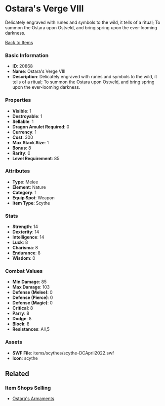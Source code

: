 # Ostara's Verge VIII

Delicately engraved with runes and symbols to the wild, it tells of a ritual; To summon the Ostara upon Ostveld, and bring spring upon the ever-looming darkness.

[Back to Items](../items.md)

### Basic Information

- **ID**: 20868
- **Name**: Ostara&#039;s Verge VIII
- **Description**: Delicately engraved with runes and symbols to the wild, it tells of a ritual; To summon the Ostara upon Ostveld, and bring spring upon the ever-looming darkness.

### Properties

- **Visible**: 1
- **Destroyable**: 1
- **Sellable**: 1
- **Dragon Amulet Required**: 0
- **Currency**: 1
- **Cost**: 300
- **Max Stack Size**: 1
- **Bonus**: 8
- **Rarity**: 0
- **Level Requirement**: 85

### Attributes

- **Type**: Melee
- **Element**: Nature
- **Category**: 1
- **Equip Spot**: Weapon
- **Item Type**: Scythe

### Stats

- **Strength**: 14
- **Dexterity**: 14
- **Intelligence**: 14
- **Luck**: 8
- **Charisma**: 8
- **Endurance**: 8
- **Wisdom**: 0

### Combat Values

- **Min Damage**: 85
- **Max Damage**: 103
- **Defense (Melee)**: 0
- **Defense (Pierce)**: 0
- **Defense (Magic)**: 0
- **Critical**: 8
- **Parry**: 8
- **Dodge**: 8
- **Block**: 8
- **Resistances**: All,5

### Assets

- **SWF File**: items/scythes/scythe-DCApril2022.swf
- **Icon**: scythe

## Related

### Item Shops Selling

- [Ostara's Armaments](../item-shops/743-ostara-s-armaments.md)

